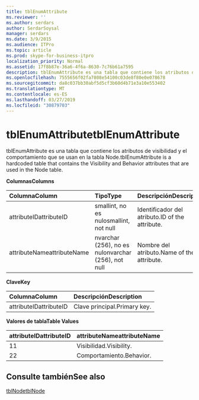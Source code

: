 ```yaml
---
title: tblEnumAttribute
ms.reviewer: ''
ms.author: serdars
author: SerdarSoysal
manager: serdars
ms.date: 3/9/2015
ms.audience: ITPro
ms.topic: article
ms.prod: skype-for-business-itpro
localization_priority: Normal
ms.assetid: 17f8b87e-36a6-4f6a-8630-7c76b61a7595
description: tblEnumAttribute es una tabla que contiene los atributos de visibilidad y el comportamiento que se usan en la tabla Node.
ms.openlocfilehash: 7555656f02fa7808e54100c03de8f80e0e078678
ms.sourcegitcommit: da8c037bb30abf5d5cf3b60d4b71e3a10e553402
ms.translationtype: MT
ms.contentlocale: es-ES
ms.lasthandoff: 03/27/2019
ms.locfileid: "30879703"
---
```

# <a name="tblenumattribute"></a><span data-ttu-id="5b64a-103">tblEnumAttribute</span><span class="sxs-lookup"><span data-stu-id="5b64a-103">tblEnumAttribute</span></span>
 
<span data-ttu-id="5b64a-104">tblEnumAttribute es una tabla que contiene los atributos de visibilidad y el comportamiento que se usan en la tabla Node.</span><span class="sxs-lookup"><span data-stu-id="5b64a-104">tblEnumAttribute is a hardcoded table that contains the Visibility and Behavior attributes that are used in the Node table.</span></span>
  
<span data-ttu-id="5b64a-105">**Columnas**</span><span class="sxs-lookup"><span data-stu-id="5b64a-105">**Columns**</span></span>

|<span data-ttu-id="5b64a-106">**Columna**</span><span class="sxs-lookup"><span data-stu-id="5b64a-106">**Column**</span></span>|<span data-ttu-id="5b64a-107">**Tipo**</span><span class="sxs-lookup"><span data-stu-id="5b64a-107">**Type**</span></span>|<span data-ttu-id="5b64a-108">**Descripción**</span><span class="sxs-lookup"><span data-stu-id="5b64a-108">**Description**</span></span>|
|:-----|:-----|:-----|
|<span data-ttu-id="5b64a-109">attributeID</span><span class="sxs-lookup"><span data-stu-id="5b64a-109">attributeID</span></span>  <br/> |<span data-ttu-id="5b64a-110">smallint, no es nulo</span><span class="sxs-lookup"><span data-stu-id="5b64a-110">smallint, not null</span></span>  <br/> |<span data-ttu-id="5b64a-111">Identificador del atributo.</span><span class="sxs-lookup"><span data-stu-id="5b64a-111">ID of the attribute.</span></span>  <br/> |
|<span data-ttu-id="5b64a-112">attributeName</span><span class="sxs-lookup"><span data-stu-id="5b64a-112">attributeName</span></span>  <br/> |<span data-ttu-id="5b64a-113">nvarchar (256), no es nulo</span><span class="sxs-lookup"><span data-stu-id="5b64a-113">nvarchar (256), not null</span></span>  <br/> |<span data-ttu-id="5b64a-114">Nombre del atributo.</span><span class="sxs-lookup"><span data-stu-id="5b64a-114">Name of the attribute.</span></span>  <br/> |
   
<span data-ttu-id="5b64a-115">**Clave**</span><span class="sxs-lookup"><span data-stu-id="5b64a-115">**Key**</span></span>

|<span data-ttu-id="5b64a-116">**Columna**</span><span class="sxs-lookup"><span data-stu-id="5b64a-116">**Column**</span></span>|<span data-ttu-id="5b64a-117">**Descripción**</span><span class="sxs-lookup"><span data-stu-id="5b64a-117">**Description**</span></span>|
|:-----|:-----|
|<span data-ttu-id="5b64a-118">attributeID</span><span class="sxs-lookup"><span data-stu-id="5b64a-118">attributeID</span></span>  <br/> |<span data-ttu-id="5b64a-119">Clave principal.</span><span class="sxs-lookup"><span data-stu-id="5b64a-119">Primary key.</span></span>  <br/> |
   
<span data-ttu-id="5b64a-120">**Valores de tabla**</span><span class="sxs-lookup"><span data-stu-id="5b64a-120">**Table Values**</span></span>

|<span data-ttu-id="5b64a-121">**attributeID**</span><span class="sxs-lookup"><span data-stu-id="5b64a-121">**attributeID**</span></span>|<span data-ttu-id="5b64a-122">**attributeName**</span><span class="sxs-lookup"><span data-stu-id="5b64a-122">**attributeName**</span></span>|
|:-----|:-----|
|<span data-ttu-id="5b64a-123">1</span><span class="sxs-lookup"><span data-stu-id="5b64a-123">1</span></span>  <br/> |<span data-ttu-id="5b64a-124">Visibilidad.</span><span class="sxs-lookup"><span data-stu-id="5b64a-124">Visibility.</span></span>  <br/> |
|<span data-ttu-id="5b64a-125">2</span><span class="sxs-lookup"><span data-stu-id="5b64a-125">2</span></span>  <br/> |<span data-ttu-id="5b64a-126">Comportamiento.</span><span class="sxs-lookup"><span data-stu-id="5b64a-126">Behavior.</span></span>  <br/> |
   
## <a name="see-also"></a><span data-ttu-id="5b64a-127">Consulte también</span><span class="sxs-lookup"><span data-stu-id="5b64a-127">See also</span></span>

[<span data-ttu-id="5b64a-128">tblNode</span><span class="sxs-lookup"><span data-stu-id="5b64a-128">tblNode</span></span>](tblnode.md)
